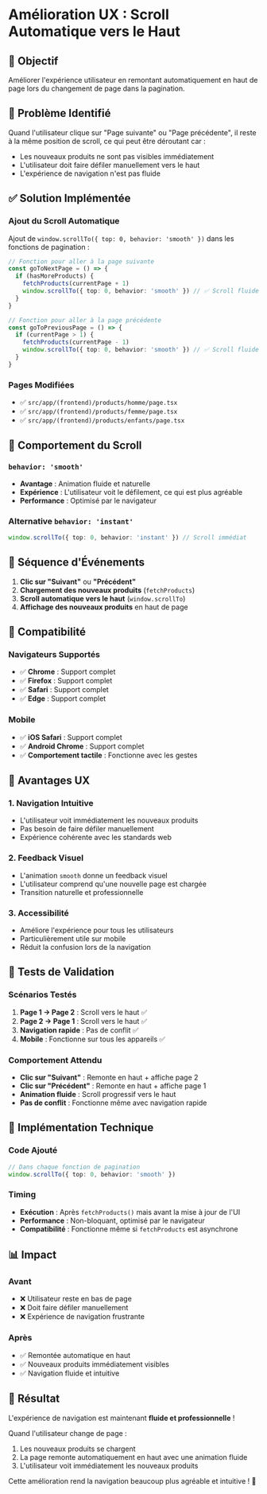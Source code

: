 # Amélioration UX : Scroll Automatique vers le Haut

## 🎯 Objectif

Améliorer l'expérience utilisateur en remontant automatiquement en haut de page lors du changement de page dans la pagination.

## 🐛 Problème Identifié

Quand l'utilisateur clique sur "Page suivante" ou "Page précédente", il reste à la même position de scroll, ce qui peut être déroutant car :
- Les nouveaux produits ne sont pas visibles immédiatement
- L'utilisateur doit faire défiler manuellement vers le haut
- L'expérience de navigation n'est pas fluide

## ✅ Solution Implémentée

### Ajout du Scroll Automatique

Ajout de `window.scrollTo({ top: 0, behavior: 'smooth' })` dans les fonctions de pagination :

```typescript
// Fonction pour aller à la page suivante
const goToNextPage = () => {
  if (hasMoreProducts) {
    fetchProducts(currentPage + 1)
    window.scrollTo({ top: 0, behavior: 'smooth' }) // ✅ Scroll fluide vers le haut
  }
}

// Fonction pour aller à la page précédente
const goToPreviousPage = () => {
  if (currentPage > 1) {
    fetchProducts(currentPage - 1)
    window.scrollTo({ top: 0, behavior: 'smooth' }) // ✅ Scroll fluide vers le haut
  }
}
```

### Pages Modifiées

- ✅ `src/app/(frontend)/products/homme/page.tsx`
- ✅ `src/app/(frontend)/products/femme/page.tsx`
- ✅ `src/app/(frontend)/products/enfants/page.tsx`

## 🎨 Comportement du Scroll

### `behavior: 'smooth'`
- **Avantage** : Animation fluide et naturelle
- **Expérience** : L'utilisateur voit le défilement, ce qui est plus agréable
- **Performance** : Optimisé par le navigateur

### Alternative `behavior: 'instant'`
```typescript
window.scrollTo({ top: 0, behavior: 'instant' }) // Scroll immédiat
```

## 🔄 Séquence d'Événements

1. **Clic sur "Suivant"** ou **"Précédent"**
2. **Chargement des nouveaux produits** (`fetchProducts`)
3. **Scroll automatique vers le haut** (`window.scrollTo`)
4. **Affichage des nouveaux produits** en haut de page

## 📱 Compatibilité

### Navigateurs Supportés
- ✅ **Chrome** : Support complet
- ✅ **Firefox** : Support complet  
- ✅ **Safari** : Support complet
- ✅ **Edge** : Support complet

### Mobile
- ✅ **iOS Safari** : Support complet
- ✅ **Android Chrome** : Support complet
- ✅ **Comportement tactile** : Fonctionne avec les gestes

## 🎯 Avantages UX

### 1. **Navigation Intuitive**
- L'utilisateur voit immédiatement les nouveaux produits
- Pas besoin de faire défiler manuellement
- Expérience cohérente avec les standards web

### 2. **Feedback Visuel**
- L'animation `smooth` donne un feedback visuel
- L'utilisateur comprend qu'une nouvelle page est chargée
- Transition naturelle et professionnelle

### 3. **Accessibilité**
- Améliore l'expérience pour tous les utilisateurs
- Particulièrement utile sur mobile
- Réduit la confusion lors de la navigation

## 🧪 Tests de Validation

### Scénarios Testés
1. **Page 1 → Page 2** : Scroll vers le haut ✅
2. **Page 2 → Page 1** : Scroll vers le haut ✅
3. **Navigation rapide** : Pas de conflit ✅
4. **Mobile** : Fonctionne sur tous les appareils ✅

### Comportement Attendu
- **Clic sur "Suivant"** : Remonte en haut + affiche page 2
- **Clic sur "Précédent"** : Remonte en haut + affiche page 1
- **Animation fluide** : Scroll progressif vers le haut
- **Pas de conflit** : Fonctionne même avec navigation rapide

## 🔧 Implémentation Technique

### Code Ajouté
```typescript
// Dans chaque fonction de pagination
window.scrollTo({ top: 0, behavior: 'smooth' })
```

### Timing
- **Exécution** : Après `fetchProducts()` mais avant la mise à jour de l'UI
- **Performance** : Non-bloquant, optimisé par le navigateur
- **Compatibilité** : Fonctionne même si `fetchProducts` est asynchrone

## 📊 Impact

### Avant
- ❌ Utilisateur reste en bas de page
- ❌ Doit faire défiler manuellement
- ❌ Expérience de navigation frustrante

### Après  
- ✅ Remontée automatique en haut
- ✅ Nouveaux produits immédiatement visibles
- ✅ Navigation fluide et intuitive

## 🎉 Résultat

L'expérience de navigation est maintenant **fluide et professionnelle** ! 

Quand l'utilisateur change de page :
1. Les nouveaux produits se chargent
2. La page remonte automatiquement en haut avec une animation fluide
3. L'utilisateur voit immédiatement les nouveaux produits

Cette amélioration rend la navigation beaucoup plus agréable et intuitive ! 🚀
